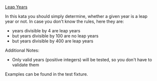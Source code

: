 [Leap Years](https://www.codewars.com/kata/leap-years)

In this kata you should simply determine, whether a given year is a leap year or not. In case you don't know the rules, here they are:

   + years divisible by 4 are leap years
   + but years divisible by 100 are no leap years
   + but years divisible by 400 are leap years

Additional Notes:

   + Only valid years (positive integers) will be tested, so you don't have to validate them

Examples can be found in the test fixture.

